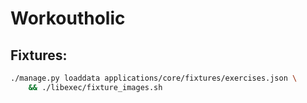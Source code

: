 Workoutholic
============

Fixtures:
---------

```bash
./manage.py loaddata applications/core/fixtures/exercises.json \
    && ./libexec/fixture_images.sh
```
